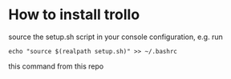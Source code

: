 # How to install trollo

source the setup.sh script in your console configuration, e.g. run

```
echo "source $(realpath setup.sh)" >> ~/.bashrc
```
this command from this repo